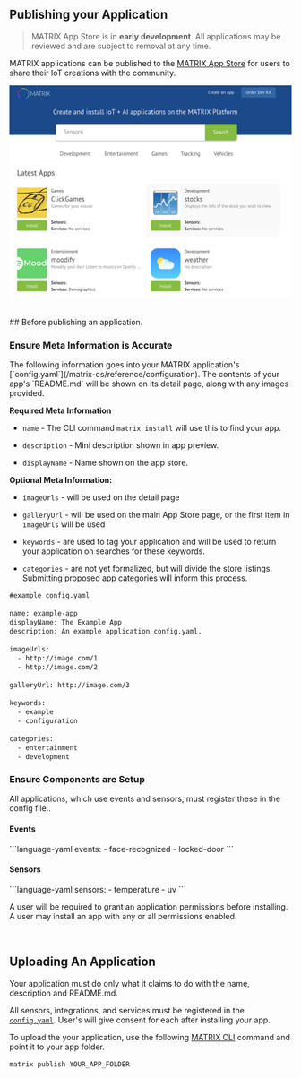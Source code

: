 <h2 style="padding-top: 0">Publishing your Application</h2>

>MATRIX App Store is in **early development**. All applications may be reviewed and are subject to removal at any time.


MATRIX applications can be published to the <a href="http://apps.matrix.one" target="_blank">MATRIX App Store</a> for users to share their IoT creations with the community.

![](/matrix-os/img/app-store.png)

<br/>
## Before publishing an application.

<h3 style="padding-top:0">Ensure Meta Information is Accurate</h3>
The following information goes into your MATRIX application's [`config.yaml`](/matrix-os/reference/configuration). The contents of your app's `README.md` will be shown on its detail page, along with any images provided.

**Required Meta Information**

* `name` - The CLI command `matrix install` will use this to find your app.

* `description` - Mini description shown in app preview.

* `displayName` - Name shown on the app store.

**Optional Meta Information:**

* `imageUrls` - will be used on the detail page

* `galleryUrl` - will be used on the main App Store page, or the first item in `imageUrls` will be used

* `keywords` - are used to tag your application and will be used to return your application on searches for these keywords.

* `categories` - are not yet formalized, but will divide the store listings. Submitting proposed app categories will inform this process.
```language-yaml
#example config.yaml

name: example-app
displayName: The Example App
description: An example application config.yaml.

imageUrls:
  - http://image.com/1
  - http://image.com/2

galleryUrl: http://image.com/3

keywords:
  - example
  - configuration

categories:
  - entertainment
  - development
```

<h3 style="padding-top:0">Ensure Components are Setup</h3>
All applications, which use events and sensors, must register these in the config file..


<h4 style="padding-top:0">Events</h4>
```language-yaml
events:
  - face-recognized
  - locked-door
```

<h4 style="padding-top:0">Sensors</h4>
```language-yaml
sensors:
  - temperature
  - uv
```

A user will be required to grant an application permissions before installing. A user may install an app with any or all permissions enabled.

<br/>

## Uploading An Application

Your application must do only what it claims to do with the name, description and README.md.

All sensors, integrations, and services must be registered in the [`config.yaml`](/matrix-os/reference/configuration). User's will give consent for each after installing your app.


To upload the your application, use the following [MATRIX CLI](/matrix-os/reference/cli-tool#development) command and point it to your app folder.

```
matrix publish YOUR_APP_FOLDER
```
